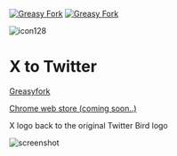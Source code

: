 [![Greasy Fork](https://img.shields.io/greasyfork/l/471572-x-to-twitter)](https://greasyfork.org/ja/scripts/471572-x-to-twitter)
[![Greasy Fork](https://img.shields.io/greasyfork/dt/471572-x-to-twitter)](https://greasyfork.org/ja/scripts/471572-x-to-twitter)

![icon128](https://github.com/yakisova41/xToTwitter/assets/75610521/bd404516-9d6b-472d-8e88-f00183cf8d95)
# X to Twitter
[Greasyfork](https://greasyfork.org/ja/scripts/471572-x-to-twitter)

[Chrome web store (coming soon..)](#)

X logo back to the original Twitter Bird logo

![screenshot](https://github.com/yakisova41/xToTwitter/assets/75610521/445749f3-6c1f-4665-a10a-8149335b7261)
